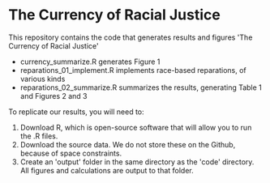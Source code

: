 # The Currency of Racial Justice

This repository contains the code that generates results and figures 'The Currency of Racial Justice'

+ currency_summarize.R generates Figure 1
+ reparations_01_implement.R implements race-based reparations, of various kinds
+ reparations_02_summarize.R summarizes the results, generating Table 1 and Figures 2 and 3

To replicate our results, you will need to: 

1. Download R, which is open-source software that will allow you to run the .R files.
1. Download the source data. We do not store these on the Github, because of space constraints.
2. Create an 'output' folder in the same directory as the 'code' directory. All figures and calculations are output to that folder. 

